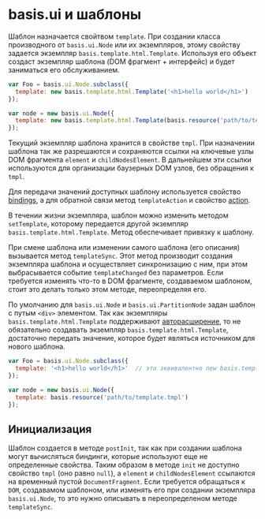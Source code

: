 # basis.ui и шаблоны

Шаблон назначается свойтвом `template`. При создании класса производного от `basis.ui.Node` или их экземпляров, этому свойству задается экземпляр `basis.template.html.Template`. Используя его объект создаст экземпляр шаблона (DOM фрагмент + интерфейс) и будет заниматься его обслуживанием.

```js
var Foo = basis.ui.Node.subclass({
  template: new basis.template.html.Template('<h1>hello world</h1>')
});

var node = new basis.ui.Node({
  template: new basis.template.html.Template(basis.resource('path/to/template.tmpl'))
});
```

Текущий экземпляр шаблона хранится в свойстве `tmpl`. При назначении шаблона так же разрешаются и сохраняются ссылки на ключевые узлы DOM фрагмента `element` и `childNodesElement`. В дальнейшем эти ссылки используются для организации баузерных DOM узлов, без обращения к `tmpl`.

Для передачи значений доступных шаблону используется свойство [bindings](basis.ui_bindings.md), а для обратной связи метод `templateAction` и свойство [action](basis.ui_actions.md).

В течении жизни экземпляра, шаблон можно изменить методом `setTemplate`, которому передается другой экземпляр `basis.template.html.Template`. Метод обеспечивает привязку к шаблону.

При смене шаблона или изменении самого шаблона (его описания) вызывается метод `templateSync`. Этот метод производит создания экземпляра шаблона и осуществляет синхронизацию с ним, при этом выбрасывается событие `templateChanged` без параметров. Если требуется изменять что-то в DOM фрагменте, создаваемом шаблоном, стоит это делать только этом методе, переопределяя его.

По умолчанию для `basis.ui.Node` и `basis.ui.PartitionNode` задан шаблон с путым `<div>` элементом. Так как экземпляры `basis.template.html.Template` поддерживают [авторасширение](basis.Class.md#Авторасширение), то не обязательно создавать экземпляр `basis.template.html.Template`, достаточно передать значение, которое будет являться источником для нового шаблона.

```js
var Foo = basis.ui.Node.subclass({
  template: '<h1>hello world</h1>'  // это эквивалентно new basis.template.html.Template('<h1>hello world</h1>')
});

var node = new basis.ui.Node({
  template: basis.resource('path/to/template.tmpl')
});
```

## Инициализация

Шаблон создается в методе `postInit`, так как при создании шаблона могут вычисляться биндинги, которые используют еще не определенные свойства. Таким образом в методе `init` не доступно свойство `tmpl` (оно равно `null`), а `element` и `childNodesElement` ссылаются на временный пустой `DocumentFragment`. Если требуется обращаться к `DOM`, создавамом шаблоном, или изменять его при создании экземпляра `basis.ui.Node`, то это нужно описывать в переопределеном методе `templateSync`.
